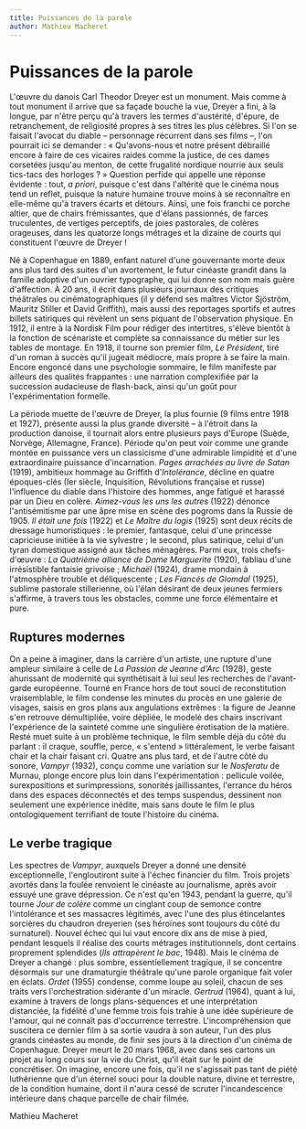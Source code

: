```yaml
---
title: Puissances de la parole
author: Mathieu Macheret
---
```


# Puissances de la parole

L'œuvre du danois Carl Theodor Dreyer est un monument. Mais comme à tout monument il arrive que sa façade bouche la vue, Dreyer a fini, à la longue, par n'être perçu qu'à travers les termes d'austérité, d'épure, de retranchement, de religiosité propres à ses titres les plus célèbres. Si l'on se faisait l'avocat du diable –&nbsp;personnage récurrent dans ses films&nbsp;–, l'on pourrait ici se demander&nbsp;: «&nbsp;Qu'avons-nous et notre présent débraillé encore à faire de ces vicaires raides comme la justice, de ces dames corsetées jusqu'au menton, de cette frugalité nordique nourrie aux seuls tics-tacs des horloges&nbsp;?&nbsp;» Question perfide qui appelle une réponse évidente : tout, *a priori*, puisque c'est dans l'altérité que le cinéma nous tend un reflet, puisque la nature humaine trouve moins à se reconnaître en elle-même qu'à travers écarts et détours. Ainsi, une fois franchi ce porche altier, que de chairs frémissantes, que d'élans passionnés, de farces truculentes, de vertiges perceptifs, de joies pastorales, de colères orageuses, dans les quatorze longs métrages et la dizaine de courts qui constituent l'œuvre de Dreyer&nbsp;!

Né à Copenhague en 1889, enfant naturel d'une gouvernante morte deux ans plus tard des suites d'un avortement, le futur cinéaste grandit dans la famille adoptive d'un ouvrier typographe, qui lui donne son nom mais guère d'affection. À 20 ans, il écrit dans plusieurs journaux des critiques théâtrales ou cinématographiques (il y défend ses maîtres Victor Sjöström, Mauritz Stiller et David Griffith), mais aussi des reportages sportifs et autres billets satiriques qui révèlent un sens piquant de l'observation physique. En 1912, il entre à la Nordisk Film pour rédiger des intertitres, s'élève bientôt à la fonction de scénariste et complète sa connaissance du métier sur les tables de montage. En 1918, il tourne son premier film, *Le Président*, tiré d'un roman à succès qu'il jugeait médiocre, mais propre à se faire la main. Encore engoncé dans une psychologie sommaire, le film manifeste par ailleurs des qualités frappantes&nbsp;: une narration complexifiée par la succession audacieuse de flash-back, ainsi qu'un goût pour l'expérimentation formelle.

La période muette de l'œuvre de Dreyer, la plus fournie (9 films entre 1918 et 1927), présente aussi la plus grande diversité –&nbsp;à l'étroit dans la production danoise, il tournait alors entre plusieurs pays d'Europe (Suède, Norvège, Allemagne, France). Période qu'on peut voir comme une grande montée en puissance vers un classicisme d'une admirable limpidité et d'une extraordinaire puissance d'incarnation. *Pages arrachées au livre de Satan* (1919), ambitieux hommage au Griffith d'*Intolérance*, décline en quatre époques-clés (Ier siècle, Inquisition, Révolutions française et russe) l'influence du diable dans l'histoire des hommes, ange fatigué et harassé par un Dieu en colère. *Aimez-vous les uns les autres* (1922) dénonce l'antisémitisme par une âpre mise en scène des pogroms dans la Russie de 1905. *Il était une fois* (1922) et *Le Maître du logis* (1925) sont deux récits de dressage humoristiques&nbsp;: le premier, fantasque, celui d'une princesse capricieuse initiée à la vie sylvestre&nbsp;; le second, plus satirique, celui d'un tyran domestique assigné aux tâches ménagères. Parmi eux, trois chefs-d'œuvre&nbsp;: *La Quatrième alliance de Dame Marguerite* (1920), fabliau d'une irrésistible fantaisie grivoise&nbsp;; *Michaël* (1924), drame mondain à l'atmosphère trouble et déliquescente&nbsp;; *Les Fiancés de Glomdal* (1925), sublime pastorale stillerienne, où l'élan désirant de deux jeunes fermiers s'affirme, à travers tous les obstacles, comme une force élémentaire et pure.

## Ruptures modernes

On a peine à imaginer, dans la carrière d'un artiste, une rupture d'une ampleur similaire à celle de *La Passion de Jeanne d'Arc* (1928), geste ahurissant de modernité qui synthétisait à lui seul les recherches de l'avant-garde européenne. Tourné en France hors de tout souci de reconstitution vraisemblable, le film condense les minutes du procès en une galerie de visages, saisis en gros plans aux angulations extrêmes&nbsp;: la figure de Jeanne s'en retrouve démultipliée, voire dépliée, le modelé des chairs inscrivant l'expérience de la sainteté comme une singulière érotisation de la matière. Resté muet suite à un problème technique, le film semble déjà du côté du parlant&nbsp;: il craque, souffle, perce, «&nbsp;s'entend&nbsp;» littéralement, le verbe faisant chair et la chair faisant cri. Quatre ans plus tard, et de l'autre côté du sonore, *Vampyr* (1932), conçu comme une variation sur le *Nosferatu* de Murnau, plonge encore plus loin dans l'expérimentation&nbsp;: pellicule voilée, surexpositions et surimpressions, sonorités jaillissantes, l'errance du héros dans des espaces déconnectés et des temps suspendus, dessinent non seulement une expérience inédite, mais sans doute le film le plus ontologiquement terrifiant de toute l'histoire du cinéma.

## Le verbe tragique

Les spectres de *Vampyr*, auxquels Dreyer a donné une densité exceptionnelle, l'engloutiront suite à l'échec financier du film. Trois projets avortés dans la foulée renvoient le cinéaste au journalisme, après avoir essuyé une grave dépression. Ce n'est qu'en 1943, pendant la guerre, qu'il tourne *Jour de colère* comme un cinglant coup de semonce contre l'intolérance et ses massacres légitimés, avec l'une des plus étincelantes sorcières du chaudron dreyerien (ses héroïnes sont toujours du côté du surnaturel). Nouvel échec qui lui vaut encore dix ans de mise à pied, pendant lesquels il réalise des courts métrages institutionnels, dont certains proprement splendides (*Ils attrapèrent le bac*, 1948). Mais le cinéma de Dreyer a changé&nbsp;: plus sombre, essentiellement tragique, il se concentre désormais sur une dramaturgie théâtrale qu'une parole organique fait voler en éclats. *Ordet* (1955) condense, comme loupe au soleil, chacun de ses traits vers l'orchestration sidérante d'un miracle. *Gertrud* (1964), quant à lui, examine à travers de longs plans-séquences et une interprétation distanciée, la fidélité d'une femme trois fois trahie à une idée supérieure de l'amour, qui ne connaît pas d'occurrence terrestre. L'incompréhension que suscitera ce dernier film à sa sortie vaudra à son auteur, l'un des plus grands cinéastes au monde, de finir ses jours à la direction d'un cinéma de Copenhague. Dreyer meurt le 20 mars 1968, avec dans ses cartons un projet au long cours sur la vie du Christ, qu'il était sur le point de concrétiser. On imagine, encore une fois, qu'il ne s'agissait pas tant de piété luthérienne que d'un éternel souci pour la double nature, divine et terrestre, de la condition humaine, dont il n'aura cessé de scruter l'incandescence intérieure dans chaque parcelle de chair filmée. 

Mathieu Macheret